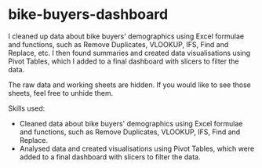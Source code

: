 # bike-buyers-dashboard

I cleaned up data about bike buyers' demographics using Excel formulae and functions, such as Remove Duplicates, VLOOKUP, IFS, Find and Replace, etc. 
I then found summaries and created data visualisations using Pivot Tables, which I added to a final dashboard with slicers to filter the data.

The raw data and working sheets are hidden. If you would like to see those sheets, feel free to unhide them.

Skills used:
- Cleaned data about bike buyers' demographics using Excel formulae and functions, such as Remove Duplicates, VLOOKUP, IFS, Find and Replace.
- Analysed data and created visualisations using Pivot Tables, which were added to a final dashboard with slicers to filter the data.
